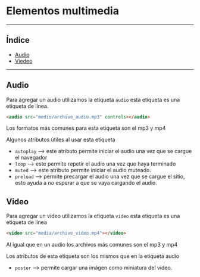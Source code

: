 # Elementos multimedia
***
## Índice
- [Audio](#audio)
- [Viedeo](#video)
***
## Audio
Para agregar un audio utilizamos la etiqueta `audio` esta etiqueta es una etiqueta de línea. 
```html
<audio src="medio/archivo_audio.mp3" controls></audio>
```
Los formatos más comunes para esta etiqueta son el mp3 y mp4

Algunos atributos útiles al usar esta etiqueta
- `autoplay` --> este atributo permite iniciar el audio una vez que se cargue el navegador
- `loop` --> este permite repetir el audio una vez que haya terminado
- `muted` --> este atributo permite iniciar el audio muteado.
- `preload` --> permite precargar el audio una vez que se cargue el sitio, esto ayuda a no esperar a que se vaya cargando el audio.
## Video
Para agregar un video utilizamos la etiqueta `video` esta etiqueta es una etiqueta de línea

```html
<video src="media/archivo_video.mp4"></video>
```

Al igual que en un audio los archivos más comunes son el mp3 y mp4

Los atributos de esta etiqueta son los mismos que en la etiqueta audio

- `poster` --> permite cargar una imágen como miniatura del video.